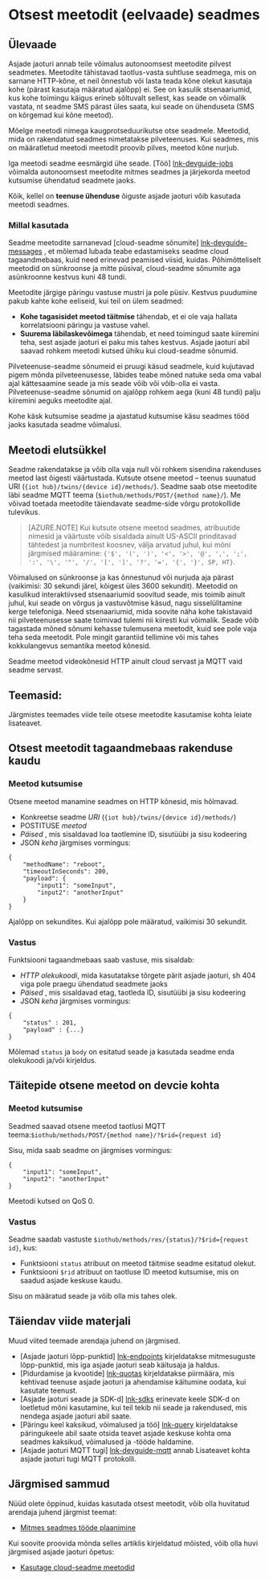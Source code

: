 <properties
 pageTitle="Arendaja juhend - otsese meetodite | Microsoft Azure'i"
 description="Azure'i asjade jaoturi arendaja juhend - kasutamine otsese võimalusi autonoomsest kood teie seadmetes"
 services="iot-hub"
 documentationCenter=".net"
 authors="nberdy"
 manager="timlt"
 editor=""/>

<tags
 ms.service="iot-hub"
 ms.devlang="multiple"
 ms.topic="article"
 ms.tgt_pltfrm="na"
 ms.workload="na"
 ms.date="09/30/2016" 
 ms.author="nberdy"/>

# <a name="invoke-a-direct-method-on-a-device-preview"></a>Otsest meetodit (eelvaade) seadmes

## <a name="overview"></a>Ülevaade

Asjade jaoturi annab teile võimalus autonoomsest meetodite pilvest seadmetes. Meetodite tähistavad taotlus-vasta suhtluse seadmega, mis on sarnane HTTP-kõne, et neil õnnestub või lasta teada kõne olekut kasutaja kohe (pärast kasutaja määratud ajalõpp) ei. See on kasulik stsenaariumid, kus kohe toimingu käigus erineb sõltuvalt sellest, kas seade on võimalik vastata, nt seadme SMS pärast üles saata, kui seade on ühenduseta (SMS on kõrgemad kui kõne meetod).

Mõelge meetodi nimega kaugprotseduurikutse otse seadmele. Meetodid, mida on rakendatud seadmes nimetatakse pilveteenuses. Kui seadmes, mis on määratletud meetodi meetodit proovib pilves, meetod kõne nurjub.

Iga meetodi seadme eesmärgid ühe seade. [Töö] [ lnk-devguide-jobs] võimalda autonoomsest meetodite mitmes seadmes ja järjekorda meetod kutsumise ühendatud seadmete jaoks.

Kõik, kellel on **teenuse ühenduse** õiguste asjade jaoturi võib kasutada meetodi seadmes.

### <a name="when-to-use"></a>Millal kasutada

Seadme meetodite sarnanevad [cloud-seadme sõnumite] [ lnk-devguide-messages] , et mõlemad lubada teabe edastamiseks seadme cloud tagaandmebaas, kuid need erinevad peamised viisid, kuidas. Põhimõtteliselt meetodid on sünkroonse ja mitte püsival, cloud-seadme sõnumite aga asünkroonne kestvus kuni 48 tundi.

Meetodite järgige päringu vastuse mustri ja pole püsiv. Kestvus puudumine pakub kahte kohe eeliseid, kui teil on ülem seadmed:

- **Kohe tagasisidet meetod täitmise** tähendab, et ei ole vaja hallata korrelatsiooni päringu ja vastuse vahel.
- **Suurema läbilaskevõimega** tähendab, et need toimingud saate kiiremini teha, sest asjade jaoturi ei paku mis tahes kestvus. Asjade jaoturi abil saavad rohkem meetodi kutsed ühiku kui cloud-seadme sõnumid.

Pilveteenuse-seadme sõnumeid ei pruugi käsud seadmele, kuid kujutavad pigem mõnda pilveteenusesse, läbides teabe mõned natuke seda oma vabal ajal kättesaamine seade ja mis seade võib või võib-olla ei vasta. Pilveteenuse-seadme sõnumid on ajalõpp rohkem aega (kuni 48 tundi) palju kiiremini aeguks meetodite ajal.

Kohe käsk kutsumise seadme ja ajastatud kutsumise käsu seadmes tööd jaoks kasutada seadme võimalusi.

## <a name="method-lifecycle"></a>Meetodi elutsükkel

Seadme rakendatakse ja võib olla vaja null või rohkem sisendina rakenduses meetod last õigesti väärtustada. Kutsute otsene meetod – teenus suunatud URI (`{iot hub}/twins/{device id}/methods/`). Seadme saab otse meetodite läbi seadme MQTT teema (`$iothub/methods/POST/{method name}/`). Me võivad toetada meetodite täiendavate seadme-side võrgu protokollide tulevikus.

> [AZURE.NOTE] Kui kutsute otsene meetod seadmes, atribuutide nimesid ja väärtuste võib sisaldada ainult US-ASCII prinditavad tähtedest ja numbritest koosnev, välja arvatud juhul, kui mõni järgmised määramine: ``{'$', '(', ')', '<', '>', '@', ',', ';', ':', '\', '"', '/', '[', ']', '?', '=', '{', '}', SP, HT}``.

Võimalused on sünkroonse ja kas õnnestunud või nurjuda aja pärast (vaikimisi: 30 sekundi järel, kõigest üles 3600 sekundit). Meetodid on kasulikud interaktiivsed stsenaariumid soovitud seade, mis toimib ainult juhul, kui seade on võrgus ja vastuvõtmise käsud, nagu sisselülitamine kerge telefoniga. Need stsenaariumid, mida soovite näha kohe takistavaid nii pilveteenusesse saate toimivad tulemi nii kiiresti kui võimalik. Seade võib tagastada mõned sõnumi kehasse tulemusena meetodit, kuid see pole vaja teha seda meetodit. Pole mingit garantiid tellimine või mis tahes kokkulangevus semantika meetod kõnesid.

Seadme meetod videokõnesid HTTP ainult cloud servast ja MQTT vaid seadme servast.

## <a name="reference-topics"></a>Teemasid:

Järgmistes teemades viide teile otsese meetodite kasutamise kohta leiate lisateavet.

## <a name="invoke-a-direct-method-from-a-back-end-app"></a>Otsest meetodit tagaandmebaas rakenduse kaudu

### <a name="method-invocation"></a>Meetod kutsumise

Otsene meetod manamine seadmes on HTTP kõnesid, mis hõlmavad.

- Konkreetse seadme *URI* (`{iot hub}/twins/{device id}/methods/`)
- POSTITUSE *meetod*
- *Päised* , mis sisaldavad loa taotlemine ID, sisutüübi ja sisu kodeering
- JSON *keha* järgmises vormingus:

```
{
    "methodName": "reboot",
    "timeoutInSeconds": 200,
    "payload": {
        "input1": "someInput",
        "input2": "anotherInput"
    }
}
```

  Ajalõpp on sekundites. Kui ajalõpp pole määratud, vaikimisi 30 sekundit.
  
### <a name="response"></a>Vastus

Funktsiooni tagaandmebaas saab vastuse, mis sisaldab:

- *HTTP olekukoodi*, mida kasutatakse tõrgete pärit asjade jaoturi, sh 404 viga pole praegu ühendatud seadmete jaoks
- *Päised* , mis sisaldavad etag, taotleda ID, sisutüübi ja sisu kodeering
- JSON *keha* järgmises vormingus:

```
{
    "status" : 201,
    "payload" : {...}
}
```
  
   Mõlemad `status` ja `body` on esitatud seade ja kasutada seadme enda olekukoodi ja/või kirjeldus.

## <a name="handle-a-direct-method-on-a-devcie"></a>Täitepide otsene meetod on devcie kohta

### <a name="method-invocation"></a>Meetod kutsumise

Seadmed saavad otsene meetod taotlusi MQTT teema:`$iothub/methods/POST/{method name}/?$rid={request id}`

Sisu, mida saab seadme on järgmises vormingus:

```
{
    "input1": "someInput",
    "input2": "anotherInput"
}
```

Meetodi kutsed on QoS 0.

### <a name="response"></a>Vastus

Seadme saadab vastuste `$iothub/methods/res/{status}/?$rid={request id}`, kus:

 - Funktsiooni `status` atribuut on meetod täitmise seadme esitatud olekut.
 - Funktsiooni `$rid` atribuut on taotluse ID meetod kutsumise, mis on saadud asjade keskuse kaudu.

Sisu on määratud seade ja võib olla mis tahes olek.

## <a name="additional-reference-material"></a>Täiendav viide materjali

Muud viited teemade arendaja juhend on järgmised.

- [Asjade jaoturi lõpp-punktid] [ lnk-endpoints] kirjeldatakse mitmesuguste lõpp-punktid, mis iga asjade jaoturi seab käitusaja ja haldus.
- [Pidurdamise ja kvootide] [ lnk-quotas] kirjeldatakse piirmäära, mis kehtivad teenuse asjade jaoturi ja ahendamise käitumine oodata, kui kasutate teenust.
- [Asjade jaoturi seade ja SDK-d] [ lnk-sdks] erinevate keele SDK-d on loetletud mõni kasutamine, kui teil tekib nii seade ja rakendused, mis nendega asjade jaoturi abil saate.
- [Päringu keel kaksikud, võimalused ja töö] [ lnk-query] kirjeldatakse päringukeele abil saate otsida teavet asjade keskuse kohta oma seadmes kaksikud, võimalused ja -tööde haldamine.
- [Asjade jaoturi MQTT tugi] [ lnk-devguide-mqtt] annab Lisateavet kohta asjade jaoturi tugi MQTT protokolli.

## <a name="next-steps"></a>Järgmised sammud

Nüüd olete õppinud, kuidas kasutada otsest meetodit, võib olla huvitatud arendaja juhend järgmist teemat:

- [Mitmes seadmes tööde plaanimine][lnk-devguide-jobs]

Kui soovite proovida mõnda selles artiklis kirjeldatud mõisted, võib olla huvi järgmised asjade jaoturi õpetus:

- [Kasutage cloud-seadme meetodid][lnk-methods-tutorial]

<!-- links and images -->

[lnk-endpoints]: iot-hub-devguide-endpoints.md
[lnk-quotas]: iot-hub-devguide-quotas-throttling.md
[lnk-sdks]: iot-hub-devguide-sdks.md
[lnk-query]: iot-hub-devguide-query-language.md
[lnk-devguide-mqtt]: iot-hub-mqtt-support.md

[lnk-devguide-jobs]: iot-hub-devguide-jobs.md
[lnk-methods-tutorial]: iot-hub-c2d-methods.md
[lnk-devguide-messages]: iot-hub-devguide-messaging.md
